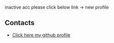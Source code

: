 
inactive acc please click below link -> new profile

## Contacts
- [Click here my github profile](https://github.com/LaveshSatim)

